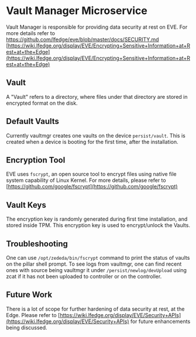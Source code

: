 # Vault Manager Microservice

Vault Manager is responsible for providing data security at rest on EVE.
For more details refer to [https://github.com/lfedge/eve/blob/master/docs/SECURITY.md
](https://github.com/lf-edge/eve/blob/master/docs/SECURITY.md)[https://wiki.lfedge.org/display/EVE/Encrypting+Sensitive+Information+at+Rest+at+the+Edge](https://wiki.lfedge.org/display/EVE/Encrypting+Sensitive+Information+at+Rest+at+the+Edge)

## Vault

A "Vault" refers to a directory, where files under that directory are stored in encrypted format on the disk.

## Default Vaults

Currently vaultmgr creates one vaults on the device `persist/vault`. This is created when a device is booting for the first time, after the installation.

## Encryption Tool

EVE uses `fscrypt`, an open source tool to encrypt files using native file system capability of Linux Kernel. For more details, please refer to [https://github.com/google/fscrypt](https://github.com/google/fscrypt)

## Vault Keys

The encryption key is randomly generated during first time installation, and stored inside TPM.  This encryption key is used to encrypt/unlock the Vaults.

## Troubleshooting

One can use `/opt/zededa/bin/fscrypt` command to print the status of vaults on the pillar shell prompt.
To see logs from vaultmgr, one can find recent ones with source being vaultmgr it under `/persist/newlog/devUpload` using zcat if it has not been uploaded to controller or on the controller.

## Future Work

There is a lot of scope for further hardening of data security at rest, at the Edge. Please refer to [https://wiki.lfedge.org/display/EVE/Security+APIs](https://wiki.lfedge.org/display/EVE/Security+APIs) for future enhancements being discussed.
